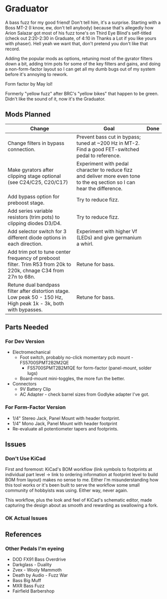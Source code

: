 # Graduator

A bass fuzz for my good friend! Don't tell him, it's a surprise. Starting with a Boss MT-2 (I know, ew, don't tell anybody) because that's allegedly how Arion Salazar got most of his fuzz tone's on Third Eye Blind's self-titled (check out 2:20-2:30 in Graduate, of 4:10 in Thanks a Lot if you like yours with phaser). Hell yeah we want that, don't pretend you don't like that record. 

Adding the popular mods as options, retuning most of the gyrator filters down a bit, adding trim pots for some of the key filters and gains, and doing a non-form-factor layout so I can get all my dumb bugs out of my system before it's annoying to rework.

Form factor by May lol!

Formerly "yellow fuzz" after BRC's "yellow bikes" that happen to be green. Didn't like the sound of it, now it's the Graduator.

## Mods Planned

| Change | Goal | Done |
| ------ | ---- | ---- |
| Change filters in bypass connection. | Prevent bass cut in bypass; tuned at ~200 Hz in MT-2. Find a good FET-switched pedal to reference. |  |
| Make gyrators after clipping stage optional (see C24/C25, C20/C17) | Experiment with pedal character to reduce fizz and deliver more even tone to the eq section so I can hear the difference. |  |
| Add bypass option for preboost stage. | Try to reduce fizz. | |
| Add series variable resistors (trim pots) to clipping diodes D3/D4. | Try to reduce fizz. |  |
| Add selector switch for 3 different diode options in each direction. | Experiment with higher Vf (LEDs) and give germanium a whirl. | |
| Add trim pot to tune center frequency of preboost filter. Trim R53 from 20k to 220k, chnage C34 from 27n to 68n. | Retune for bass. | |
| Retune dual bandpass filter after distortion stage. Low peak 50 - 150 Hz, High peak 1k - 3k, both with bypasses. | Retune for bass. | |

## Parts Needed 

### For Dev Version

* Electromechanical
  * Foot switch, probably no-click momentary pcb mount - FS5700SPMT2B2M2QE
    * FS5700SPMT2B2M1QE for form-factor (panel-mount, solder lugs)
  * Board-mount mini-toggles, the more fun the better.
* Connectors
  * 9V Battery Clip
  * AC Adapter - check barrel sizes from Godlyke adapter I've got.

### For Form-Factor Version
* 1/4" Stereo Jack, Panel Mount with header footprint.
* 1/4" Mono Jack, Panel Mount with header footprint
* Re-evaluate all potentiometer tapers and footprints.

## Issues

### Don't Use KiCad

First and foremost: KiCad's BOM workflow (link symbols to footprints at individual part level -> link to ordering information at footprint level to build BOM from layout) makes no sense to me. Either I'm misunderstanding how this tool works or it's been built to serve the workflow some small community of hobbyists was using. Either way, never again. 

This workflow, plus the look and feel of KiCad's schematic editor, made capturing the design about as smooth and rewarding as swallowing a fork.

### OK Actual Issues

## References

### Other Pedals I'm eyeing
* DOD FX91 Bass Overdrive
* Darkglass - Duality
* Zvex - Wooly Mammoth
* Death by Audio - Fuzz War
* Bass Big Muff
* MXR Bass Fuzz
* Fairfield Barbershop
